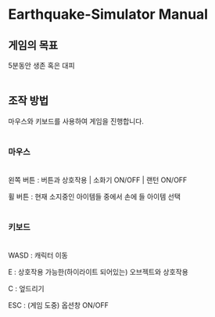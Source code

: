 # Earthquake-Simulator Manual

## 게임의 목표

5분동안 생존 혹은 대피
<br/><br/>
## 조작 방법
마우스와 키보드를 사용하여 게임을 진행합니다.<br/><br/>

### 마우스<br/><br/>
왼쪽 버튼 : 버튼과 상호작용 | 소화기 ON/OFF | 랜턴 ON/OFF  

휠 버튼 : 현재 소지중인 아이템들 중에서 손에 들 아이템 선택
<br/><br/>
### 키보드<br/><br/>
WASD : 캐릭터 이동

E : 상호작용 가능한(하이라이트 되어있는) 오브젝트와 상호작용

C : 엎드리기

ESC : (게임 도중) 옵션창 ON/OFF
